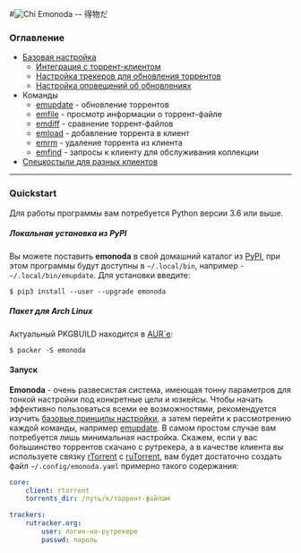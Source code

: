 #![Chi](https://raw.githubusercontent.com/wiki/mdevaev/emonoda/chi.png) Emonoda -- 得物だ

### Оглавление ###

* [Базовая настройка](config)
    * [Интеграция с торрент-клиентом](clients)
    * [Настройка трекеров для обновления торрентов](trackers)
    * [Настройка оповещений об обновлениях](confetti)
* Команды
    * [emupdate](emupdate) - обновление торрентов
    * [emfile](emfile) - просмотр информации о торрент-файле
    * [emdiff](emdiff) - сравнение торрент-файлов
    * [emload](emload) - добавление торрента в клиент
    * [emrm](emrm) - удаление торрента из клиента
    * [emfind](emfind) - запросы к клиенту для обслуживания коллекции
* [Спецкостыли для разных клиентов](hooks)

***

### Quickstart ###
Для работы программы вам потребуется Python версии 3.6 или выше.

##### Локальная установка из PyPI ####
Вы можете поставить **emonoda** в свой домашний каталог из [PyPI](https://pypi.python.org/pypi/emonoda), при этом программы будут доступны в `~/.local/bin`, например - `~/.local/bin/emupdate`. Для установки введите:
```
$ pip3 install --user --upgrade emonoda
```

##### Пакет для Arch Linux ####
Актуальный PKGBUILD находится в [AUR`е](https://aur4.archlinux.org/packages/emonoda/):
```
$ packer -S emonoda
```

#### Запуск ####
**Emonoda** - очень развесистая система, имеющая тонну параметров для тонкой настройки под конкретные цели и юзкейсы. Чтобы начать эффективно пользоваться всеми ее возможностями, рекомендуется изучить [базовые принципы настройки](config), а затем перейти к рассмотрению каждой команды, например [emupdate](emupdate).
  В самом простом случае вам потребуется лишь минимальная настройка. Скажем, если у вас большинство торрентов скачано с рутрекера, а в качестве клиента вы используете связку [rTorrent](https://github.com/rakshasa/rtorrent) с [ruTorrent](https://github.com/Novik/ruTorrent), вам будет достаточно создать файл `~/.config/emonoda.yaml` примерно такого содержания:
```yaml
core:
    client: rtorrent
    torrents_dir: /путь/к/торрент-файлам

trackers:
    rutracker.org:
        user: логин-на-рутрекере
        passwd: пароль
```
